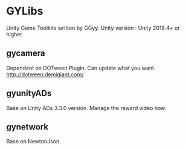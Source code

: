 # GYLibs
Unity Game Toolkits written by GGyy.
Unity version : Unity 2018.4+ or higher.

## gycamera
Dependent on DOTween Plugin.
Can update what you want.
http://dotween.demigiant.com/

## gyunityADs
Base on Unity ADs 3.3.0 version.
Manage the reward video now.

## gynetwork
Base on NewtonJson.

